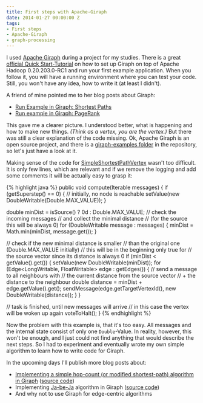 ```yaml
---
title: First steps with Apache-Giraph
date: 2014-01-27 00:00:00 Z
tags:
- First steps
- Apache-Giraph
- graph-processing
---
```


I used [Apache Giraph](http://giraph.apache.org/) during a project for my studies. There is a great [official Quick Start-Tutorial](http://giraph.apache.org/quick_start.html) on how to set up Giraph on top of Apache Hadoop 0.20.203.0-RC1 and run your first example application. When you follow it, you will have a running environment where you can test your code. Still, you won't have any idea, how to write it (at least I didn't). 

A friend of mine pointed me to her blog posts about Giraph:

- [Run Example in Giraph: Shortest Paths](http://marsty5.com/2013/04/29/run-example-in-giraph-shortest-paths/)
- [Run example in Giraph: PageRank](http://marsty5.com/2013/05/29/run-example-in-giraph-pagerank/)

This gave me a clearer picture. I understood better, what is happening and how to make new things. *(Think as a vertex, you are the vertex.)* But there was still a clear explanation of the code missing. Ok, Apache Giraph is an open source project, and there is a [giraph-examples folder](https://github.com/apache/giraph/tree/release-1.0/giraph-examples/src/main/java/org/apache/giraph/examples) in the repository, so let's just have a look at it.

Making sense of the code for [SimpleShortestPathVertex](https://github.com/apache/giraph/blob/release-1.0/giraph-examples/src/main/java/org/apache/giraph/examples/SimpleShortestPathsVertex.java) wasn't too difficult. It is only few lines, which are relevant and if we remove the logging and add some comments it will be actually easy to grasp it:

{% highlight java %}
public void compute(Iterable<DoubleWritable> messages) {
  if (getSuperstep() == 0) {
    // initially, no node is reachable
    setValue(new DoubleWritable(Double.MAX_VALUE));
  }
  
  double minDist = isSource() ? 0d : Double.MAX_VALUE;
  // check the incoming messages 
  // and collect the minimal distance
  // (for the source this will be always 0)
  for (DoubleWritable message : messages) {
    minDist = Math.min(minDist, message.get());
  }
  
  // check if the new minimal distance is smaller 
  // than the original one (Double.MAX_VALUE initially)
  // this will be in the beginning only true for 
  // the source vector since its distance is always 0
  if (minDist < getValue().get()) {
    setValue(new DoubleWritable(minDist));
    for (Edge<LongWritable, FloatWritable> edge : getEdges()) {
      // send a message to all neighbours with 
      // the current distance from the source vector
      // + the distance to the neighbour
      double distance = minDist + edge.getValue().get();
      sendMessage(edge.getTargetVertexId(), new DoubleWritable(distance));
    }
  }
  
  // task is finished, until new messages will arrive
  // in this case the vertex will be woken up again
  voteToHalt();
}
{% endhighlight %}

Now the problem with this example is, that it's too easy. All messages and the internal state consist of only one `Double`-Value. In reality, however, this won't be enough, and I just could not find anything that would describe the next steps. So I had to experiment and eventually wrote my own simple algorithm to learn how to write code for Giraph.

In the upcoming days I'll publish more blog posts about:

- [Implementing a simple hop-count (or modified shortest-path) algorithm in Giraph](http://peter.grman.at/implementing-a-simple-hop-count-algorithm-in-apache-giraph/) ([source code](https://github.com/pgrm/giraph/blob/simple-hop-computation/giraph-examples/src/main/java/org/apache/giraph/examples/SimpleHopsComputation.java))
- Implementing [Ja-be-Ja](https://www.sics.se/~amir/files/download/papers/jabeja.pdf) algorithm in Giraph ([source code](https://github.com/pgrm/giraph/tree/jabeja/giraph-examples/src/main/java/org/apache/giraph/examples/jabeja))
- And why not to use Giraph for edge-centric algorithms